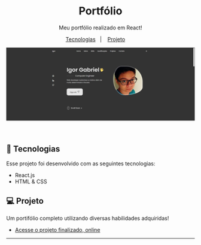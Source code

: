 <h1 align="center"> Portfólio </h1>

<p align="center">
Meu portfólio realizado em React! <br/>
</p>

<p align="center">
  <a href="#-tecnologias">Tecnologias</a>&nbsp;&nbsp;&nbsp;|&nbsp;&nbsp;&nbsp;
  <a href="#-projeto">Projeto</a>&nbsp;&nbsp;&nbsp; &nbsp;&nbsp;&nbsp;
</p>

<p align="center">
  <img alt="License" src="https://github.com/IgorGMendonca/Port-Igor/blob/main/static/media/imagem-readme.jpg">
</p>

<br>

## 🚀 Tecnologias

Esse projeto foi desenvolvido com as seguintes tecnologias:

- React.js
- HTML & CSS

## 💻 Projeto

Um portifólio completo utilizando diversas habilidades adquiridas!

- [Acesse o projeto finalizado, online](https://port-igor.netlify.app/)

---
